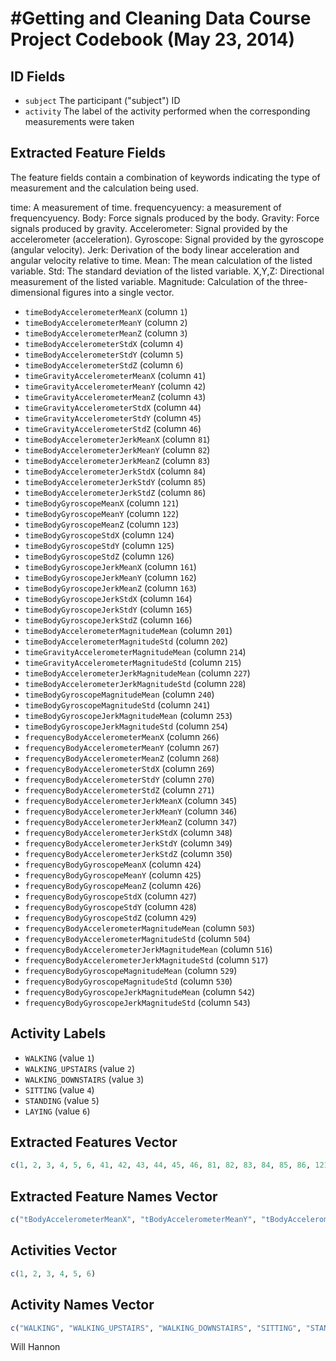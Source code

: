 #Getting and Cleaning Data Course Project Codebook (May 23, 2014)
========================================
## ID Fields

* `subject`  The participant ("subject") ID
* `activity`  The label of the activity performed when the corresponding measurements were taken

## Extracted Feature Fields

The feature fields contain a combination of keywords indicating the type of measurement and the calculation being used. 

time: A measurement of time.
frequencyuency: a measurement of frequencyuency.
Body: Force signals produced by the body.
Gravity: Force signals produced by gravity.
Accelerometer: Signal provided by the accelerometer (acceleration).
Gyroscope: Signal provided by the gyroscope (angular velocity).
Jerk: Derivation of the body linear acceleration and angular velocity relative to time.
Mean: The mean calculation of the listed variable.
Std: The standard deviation of the listed variable.
X,Y,Z: Directional measurement of the listed variable.
Magnitude: Calculation of the three-dimensional figures into a single vector.

* `timeBodyAccelerometerMeanX` (column `1`)
* `timeBodyAccelerometerMeanY` (column `2`)
* `timeBodyAccelerometerMeanZ` (column `3`)
* `timeBodyAccelerometerStdX` (column `4`)
* `timeBodyAccelerometerStdY` (column `5`)
* `timeBodyAccelerometerStdZ` (column `6`)
* `timeGravityAccelerometerMeanX` (column `41`)
* `timeGravityAccelerometerMeanY` (column `42`)
* `timeGravityAccelerometerMeanZ` (column `43`)
* `timeGravityAccelerometerStdX` (column `44`)
* `timeGravityAccelerometerStdY` (column `45`)
* `timeGravityAccelerometerStdZ` (column `46`)
* `timeBodyAccelerometerJerkMeanX` (column `81`)
* `timeBodyAccelerometerJerkMeanY` (column `82`)
* `timeBodyAccelerometerJerkMeanZ` (column `83`)
* `timeBodyAccelerometerJerkStdX` (column `84`)
* `timeBodyAccelerometerJerkStdY` (column `85`)
* `timeBodyAccelerometerJerkStdZ` (column `86`)
* `timeBodyGyroscopeMeanX` (column `121`)
* `timeBodyGyroscopeMeanY` (column `122`)
* `timeBodyGyroscopeMeanZ` (column `123`)
* `timeBodyGyroscopeStdX` (column `124`)
* `timeBodyGyroscopeStdY` (column `125`)
* `timeBodyGyroscopeStdZ` (column `126`)
* `timeBodyGyroscopeJerkMeanX` (column `161`)
* `timeBodyGyroscopeJerkMeanY` (column `162`)
* `timeBodyGyroscopeJerkMeanZ` (column `163`)
* `timeBodyGyroscopeJerkStdX` (column `164`)
* `timeBodyGyroscopeJerkStdY` (column `165`)
* `timeBodyGyroscopeJerkStdZ` (column `166`)
* `timeBodyAccelerometerMagnitudeMean` (column `201`)
* `timeBodyAccelerometerMagnitudeStd` (column `202`)
* `timeGravityAccelerometerMagnitudeMean` (column `214`)
* `timeGravityAccelerometerMagnitudeStd` (column `215`)
* `timeBodyAccelerometerJerkMagnitudeMean` (column `227`)
* `timeBodyAccelerometerJerkMagnitudeStd` (column `228`)
* `timeBodyGyroscopeMagnitudeMean` (column `240`)
* `timeBodyGyroscopeMagnitudeStd` (column `241`)
* `timeBodyGyroscopeJerkMagnitudeMean` (column `253`)
* `timeBodyGyroscopeJerkMagnitudeStd` (column `254`)
* `frequencyBodyAccelerometerMeanX` (column `266`)
* `frequencyBodyAccelerometerMeanY` (column `267`)
* `frequencyBodyAccelerometerMeanZ` (column `268`)
* `frequencyBodyAccelerometerStdX` (column `269`)
* `frequencyBodyAccelerometerStdY` (column `270`)
* `frequencyBodyAccelerometerStdZ` (column `271`)
* `frequencyBodyAccelerometerJerkMeanX` (column `345`)
* `frequencyBodyAccelerometerJerkMeanY` (column `346`)
* `frequencyBodyAccelerometerJerkMeanZ` (column `347`)
* `frequencyBodyAccelerometerJerkStdX` (column `348`)
* `frequencyBodyAccelerometerJerkStdY` (column `349`)
* `frequencyBodyAccelerometerJerkStdZ` (column `350`)
* `frequencyBodyGyroscopeMeanX` (column `424`)
* `frequencyBodyGyroscopeMeanY` (column `425`)
* `frequencyBodyGyroscopeMeanZ` (column `426`)
* `frequencyBodyGyroscopeStdX` (column `427`)
* `frequencyBodyGyroscopeStdY` (column `428`)
* `frequencyBodyGyroscopeStdZ` (column `429`)
* `frequencyBodyAccelerometerMagnitudeMean` (column `503`)
* `frequencyBodyAccelerometerMagnitudeStd` (column `504`)
* `frequencyBodyAccelerometerJerkMagnitudeMean` (column `516`)
* `frequencyBodyAccelerometerJerkMagnitudeStd` (column `517`)
* `frequencyBodyGyroscopeMagnitudeMean` (column `529`)
* `frequencyBodyGyroscopeMagnitudeStd` (column `530`)
* `frequencyBodyGyroscopeJerkMagnitudeMean` (column `542`)
* `frequencyBodyGyroscopeJerkMagnitudeStd` (column `543`)

## Activity Labels

* `WALKING` (value `1`)
* `WALKING_UPSTAIRS` (value `2`)
* `WALKING_DOWNSTAIRS` (value `3`)
* `SITTING` (value `4`)
* `STANDING` (value `5`)
* `LAYING` (value `6`)

## Extracted Features Vector

```R
c(1, 2, 3, 4, 5, 6, 41, 42, 43, 44, 45, 46, 81, 82, 83, 84, 85, 86, 121, 122, 123, 124, 125, 126, 161, 162, 163, 164, 165, 166, 201, 202, 214, 215, 227, 228, 240, 241, 253, 254, 266, 267, 268, 269, 270, 271, 345, 346, 347, 348, 349, 350, 424, 425, 426, 427, 428, 429, 503, 504, 516, 517, 529, 530, 542, 543)
```

## Extracted Feature Names Vector

```R
c("tBodyAccelerometerMeanX", "tBodyAccelerometerMeanY", "tBodyAccelerometerMeanZ", "tBodyAccelerometerStdX", "tBodyAccelerometerStdY", "tBodyAccelerometerStdZ", "tGravityAccelerometerMeanX", "tGravityAccelerometerMeanY", "tGravityAccelerometerMeanZ", "tGravityAccelerometerStdX", "tGravityAccelerometerStdY", "tGravityAccelerometerStdZ", "tBodyAccelerometerJerkMeanX", "tBodyAccelerometerJerkMeanY", "tBodyAccelerometerJerkMeanZ", "tBodyAccelerometerJerkStdX", "tBodyAccelerometerJerkStdY", "tBodyAccelerometerJerkStdZ", "tBodyGyroscopeMeanX", "tBodyGyroscopeMeanY", "tBodyGyroscopeMeanZ", "tBodyGyroscopeStdX", "tBodyGyroscopeStdY", "tBodyGyroscopeStdZ", "tBodyGyroscopeJerkMeanX", "tBodyGyroscopeJerkMeanY", "tBodyGyroscopeJerkMeanZ", "tBodyGyroscopeJerkStdX", "tBodyGyroscopeJerkStdY", "tBodyGyroscopeJerkStdZ", "tBodyAccelerometerMagnitudeMean", "tBodyAccelerometerMagnitudeStd", "tGravityAccelerometerMagnitudeMean", "tGravityAccelerometerMagnitudeStd", "tBodyAccelerometerJerkMagnitudeMean", "tBodyAccelerometerJerkMagnitudeStd", "tBodyGyroscopeMagnitudeMean", "tBodyGyroscopeMagnitudeStd", "tBodyGyroscopeJerkMagnitudeMean", "tBodyGyroscopeJerkMagnitudeStd", "fBodyAccelerometerMeanX", "fBodyAccelerometerMeanY", "fBodyAccelerometerMeanZ", "fBodyAccelerometerStdX", "fBodyAccelerometerStdY", "fBodyAccelerometerStdZ", "fBodyAccelerometerJerkMeanX", "fBodyAccelerometerJerkMeanY", "fBodyAccelerometerJerkMeanZ", "fBodyAccelerometerJerkStdX", "fBodyAccelerometerJerkStdY", "fBodyAccelerometerJerkStdZ", "fBodyGyroscopeMeanX", "fBodyGyroscopeMeanY", "fBodyGyroscopeMeanZ", "fBodyGyroscopeStdX", "fBodyGyroscopeStdY", "fBodyGyroscopeStdZ", "fBodyAccelerometerMagnitudeMean", "fBodyAccelerometerMagnitudeStd", "fBodyAccelerometerJerkMagnitudeMean", "fBodyAccelerometerJerkMagnitudeStd", "fBodyGyroscopeMagnitudeMean", "fBodyGyroscopeMagnitudeStd", "fBodyGyroscopeJerkMagnitudeMean", "fBodyGyroscopeJerkMagnitudeStd")
```

## Activities Vector

```R
c(1, 2, 3, 4, 5, 6)
```

## Activity Names Vector

```R
c("WALKING", "WALKING_UPSTAIRS", "WALKING_DOWNSTAIRS", "SITTING", "STANDING", "LAYING")
```
Will Hannon
